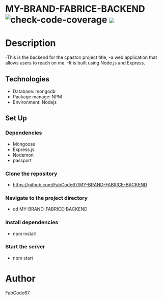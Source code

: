 # MY-BRAND-FABRICE-BACKEND ![check-code-coverage](https://img.shields.io/badge/code--coverage-70.3%25-yellow) <a href="https://codeclimate.com/github/FabCode67/MY-BRAND-FABRICE-BACKEND/maintainability"><img src="https://api.codeclimate.com/v1/badges/32fad206f1b3dc2e0a55/maintainability" /></a>
# Description
-This is the backend for the cpaston project title, 
-a web application that allows users to reach on me.
-It is built using Node.js and Express.
## Technologies
 - Database: mongodb
 - Package manage: NPM
 - Environment: Nodejs
## Set Up
### Dependencies
- Mongoose 
- Express.js
- Nodemon 
- passport
### Clone the repository
- https://github.com/FabCode67/MY-BRAND-FABRICE-BACKEND
### Navigate to the project directory
- cd MY-BRAND-FABRICE-BACKEND
### Install dependencies
- npm install
### Start the server
- npm start
# Author
FabCode67
